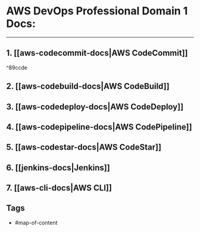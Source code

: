 # AWS DevOps Professional Domain 1 Docs:
---
## 1. [[aws-codecommit-docs|AWS CodeCommit]]
^89ccde

## 2. [[aws-codebuild-docs|AWS CodeBuild]]
## 3. [[aws-codedeploy-docs|AWS CodeDeploy]]
## 4. [[aws-codepipeline-docs|AWS CodePipeline]]
## 5. [[aws-codestar-docs|AWS CodeStar]]
## 6. [[jenkins-docs|Jenkins]]
## 7. [[aws-cli-docs|AWS CLI]]


## Tags
- #map-of-content 